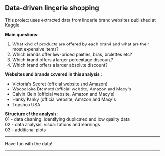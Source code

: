 ## Data-driven lingerie shopping

This project uses [extracted data from lingerie brand websites ](https://www.kaggle.com/PromptCloudHQ/innerwear-data-from-victorias-secret-and-others) published at Kaggle.

**Main questions:**
1. What kind of products are offered by each brand and what are their most expensive items?
2. Which brands offer low-priced panties, bras, bralettes etc?
3. Which brand offers a larger percentage discount?
4. Which brand offers a larger absolute discount?

**Websites and brands covered in this analysis** :

* Victoria's Secret (official website and Amazon)
* Wacoal aka Btemptd (official website, Amazon and Macy's
* Calvin Klein (official website, Amazon and Macy's)
* Hanky Panky (official website, Amazon and Macy's
* Topshop USA


**Structure of the analysis:** <br>
01 - data cleaning: identifying duplicated and low quality data <br>
02 - data analysis: visualizations and learnings <br>
03 - additional plots <br>

***********************
Have fun with the data!
***********************

